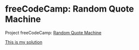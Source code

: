 # freeCodeCamp: Random Quote Machine

Project freeCodeCamp: [Random Quote Machine](https://www.freecodecamp.org/challenges/build-a-random-quote-machine/)

[This is my solution](https://ricardospalves.github.io/freecodecamp-random-quote-machine/)

